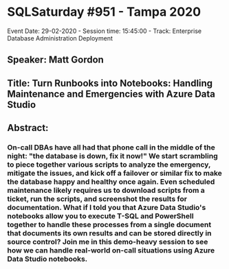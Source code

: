 # SQLSaturday #951 - Tampa 2020
Event Date: 29-02-2020 - Session time: 15:45:00 - Track: Enterprise Database Administration  Deployment
## Speaker: Matt Gordon
## Title: Turn Runbooks into Notebooks: Handling Maintenance and Emergencies with Azure Data Studio
## Abstract:
### On-call DBAs have all had that phone call in the middle of the night: "the database is down, fix it now!" We start scrambling to piece together various scripts to analyze the emergency, mitigate the issues, and kick off a failover or similar fix to make the database happy and healthy once again. Even scheduled maintenance likely requires us to download scripts from a ticket, run the scripts, and screenshot the results for documentation. What if I told you that Azure Data Studio's notebooks allow you to execute T-SQL and PowerShell together to handle these processes from a single document that documents its own results and can be stored directly in source control? Join me in this demo-heavy session to see how we can handle real-world on-call situations using Azure Data Studio notebooks.
